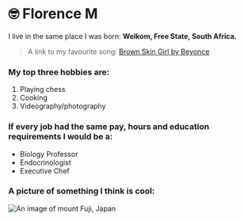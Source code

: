 # 🤓 Florence M 

I live in the same place I was born: **Welkom, Free State, South Africa.** 	


> A link to my favourite song: [Brown Skin Girl by Beyonce](https://youtu.be/RXrhqhW2kiU?si=ettO37QuX3xIULxU) 
### My top three hobbies are:
  1. Playing chess
  1. Cooking
  1. Videography/photography

### If every job had the same pay, hours and education requirements I would be a:

 - Biology Professor
 - Endocrinologist
 - Executive Chef

 ### A picture of something I think is cool:
 ![An image of mount Fuji, Japan](images/mount-fuji.jpg)
